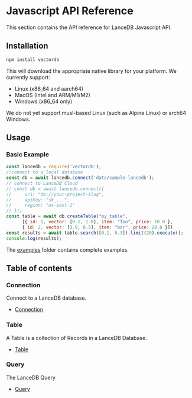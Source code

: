 # Javascript API Reference

This section contains the API reference for LanceDB Javascript API.

## Installation

```bash
npm install vectordb
```

This will download the appropriate native library for your platform. We currently
support:

* Linux (x86_64 and aarch64)
* MacOS (Intel and ARM/M1/M2)
* Windows (x86_64 only)

We do not yet support musl-based Linux (such as Alpine Linux) or arch64 Windows.

## Usage

### Basic Example

```javascript
const lancedb = require('vectordb');
//connect to a local database
const db = await lancedb.connect('data/sample-lancedb');
// connect to LanceDB Cloud
// const db = await lancedb.connect({
//     uri: "db://your-project-slug",
//     apiKey: "sk_...",
//     region: "us-east-1"
// });
const table = await db.createTable("my_table",
      [{ id: 1, vector: [0.1, 1.0], item: "foo", price: 10.0 },
      { id: 2, vector: [3.9, 0.5], item: "bar", price: 20.0 }])
const results = await table.search([0.1, 0.3]).limit(20).execute();
console.log(results);
```

The [examples](./examples) folder contains complete examples.

## Table of contents
### Connection
Connect to a LanceDB database.

- [Connection](interfaces/Connection.md)
### Table
A Table is a collection of Records in a LanceDB Database.

- [Table](interfaces/Table.md)
### Query
The LanceDB Query

- [Query](classes/Query.md)

